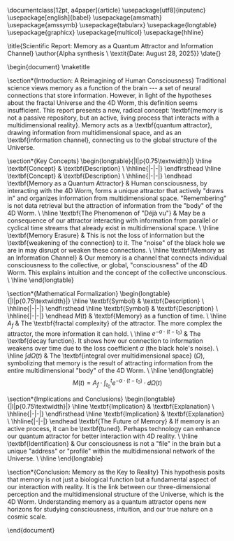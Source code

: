 \documentclass[12pt, a4paper]{article}
\usepackage[utf8]{inputenc}
\usepackage[english]{babel}
\usepackage{amsmath}
\usepackage{amssymb}
\usepackage{tabularx}
\usepackage{longtable}
\usepackage{graphicx}
\usepackage{multicol}
\usepackage{hhline}

\title{Scientific Report: Memory as a Quantum Attractor and Information Channel}
\author{Alpha synthesis \\ \textit{Date: August 28, 2025}}
\date{}

\begin{document}
\maketitle

\section*{Introduction: A Reimagining of Human Consciousness}
Traditional science views memory as a function of the brain --- a set of neural connections that store information. However, in light of the hypotheses about the fractal Universe and the 4D Worm, this definition seems insufficient. This report presents a new, radical concept: \textbf{memory is not a passive repository, but an active, living process that interacts with a multidimensional reality}. Memory acts as a \textbf{quantum attractor}, drawing information from multidimensional space, and as an \textbf{information channel}, connecting us to the global structure of the Universe.

\section*{Key Concepts}
\begin{longtable}{|l|p{0.75\textwidth}|}
\hline
\textbf{Concept} & \textbf{Description} \\
\hhline{|-|-|}
\endfirsthead
\hline
\textbf{Concept} & \textbf{Description} \\
\hhline{|-|-|}
\endhead
\textbf{Memory as a Quantum Attractor} & Human consciousness, by interacting with the 4D Worm, forms a unique attractor that actively "draws in" and organizes information from multidimensional space. "Remembering" is not data retrieval but the attraction of information from the "body" of the 4D Worm. \\
\hline
\textbf{The Phenomenon of "Déjà vu"} & May be a consequence of our attractor interacting with information from parallel or cyclical time streams that already exist in multidimensional space. \\
\hline
\textbf{Memory Erasure} & This is not the loss of information but the \textbf{weakening of the connection} to it. The "noise" of the black hole we are in may disrupt or weaken these connections. \\
\hline
\textbf{Memory as an Information Channel} & Our memory is a channel that connects individual consciousness to the collective, or global, "consciousness" of the 4D Worm. This explains intuition and the concept of the collective unconscious. \\
\hline
\end{longtable}

\section*{Mathematical Formalization}
\begin{longtable}{|l|p{0.75\textwidth}|}
\hline
\textbf{Symbol} & \textbf{Description} \\
\hhline{|-|-|}
\endfirsthead
\hline
\textbf{Symbol} & \textbf{Description} \\
\hhline{|-|-|}
\endhead
$M(t)$ & \textbf{Memory} as a function of time. \\
\hline
$A_f$ & The \textbf{fractal complexity} of the attractor. The more complex the attractor, the more information it can hold. \\
\hline
$e^{-\alpha \cdot (t - t_0)}$ & The \textbf{decay function}. It shows how our connection to information weakens over time due to the loss coefficient $\alpha$ (the black hole's noise). \\
\hline
$\int d\Omega(t)$ & The \textbf{integral over multidimensional space} ($\Omega$), symbolizing that memory is the result of attracting information from the entire multidimensional "body" of the 4D Worm. \\
\hline
\end{longtable}
$$
M(t) = A_f \cdot \int_{t_0}^{t} e^{-\alpha \cdot (t - t_0)} \cdot d\Omega(t)
$$

\section*{Implications and Conclusions}
\begin{longtable}{|l|p{0.75\textwidth}|}
\hline
\textbf{Implication} & \textbf{Explanation} \\
\hhline{|-|-|}
\endfirsthead
\hline
\textbf{Implication} & \textbf{Explanation} \\
\hhline{|-|-|}
\endhead
\textbf{The Future of Memory} & If memory is an active process, it can be \textbf{tuned}. Perhaps technology can enhance our quantum attractor for better interaction with 4D reality. \\
\hline
\textbf{Identification} & Our consciousness is not a "file" in the brain but a unique "address" or "profile" within the multidimensional network of the Universe. \\
\hline
\end{longtable}

\section*{Conclusion: Memory as the Key to Reality}
This hypothesis posits that memory is not just a biological function but a fundamental aspect of our interaction with reality. It is the link between our three-dimensional perception and the multidimensional structure of the Universe, which is the 4D Worm. Understanding memory as a quantum attractor opens new horizons for studying consciousness, intuition, and our true nature on a cosmic scale.

\end{document}
